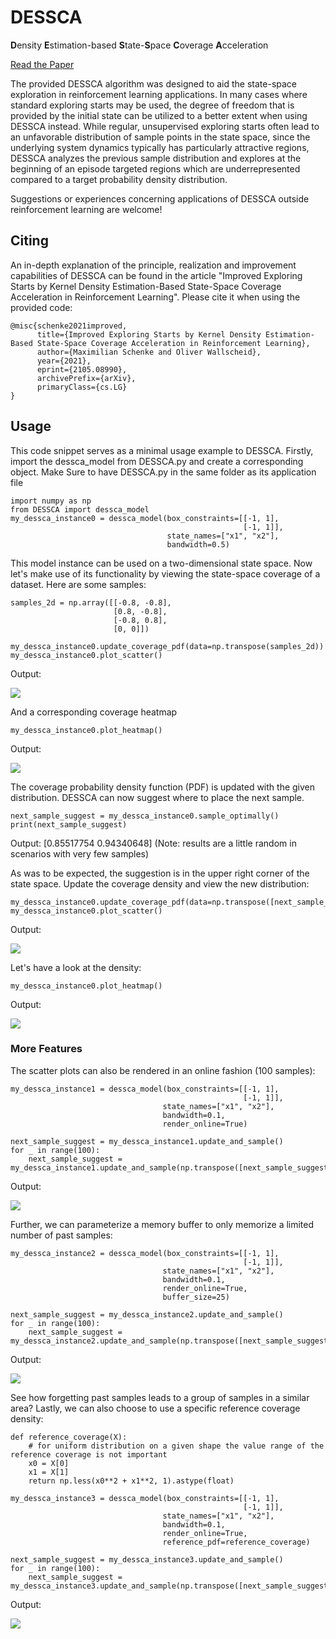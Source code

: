 # DESSCA
**D**ensity **E**stimation-based **S**tate-**S**pace **C**overage **A**cceleration

[Read the Paper](https://arxiv.org/abs/2105.08990?utm_source=feedburner&utm_medium=feed&utm_campaign=Feed%3A+arxiv%2FQSXk+%28ExcitingAds%21+cs+updates+on+arXiv.org%29)

The provided DESSCA algorithm was designed to aid the state-space exploration in reinforcement learning applications.
In many cases where standard exploring starts may be used, 
the degree of freedom that is provided by the initial state can be utilized to a better extent when using DESSCA instead.
While regular, unsupervised exploring starts often lead to an unfavorable distribution of sample points in the state space, since the underlying system dynamics typically has particularly attractive regions, DESSCA analyzes the previous sample distribution and explores at the beginning of an episode targeted regions which are underrepresented compared to a target probability density distribution.

Suggestions or experiences concerning applications of DESSCA outside reinforcement learning are welcome!

## Citing
An in-depth explanation of the principle, realization and improvement capabilities of DESSCA can be found in the article 
"Improved Exploring Starts by Kernel Density Estimation-Based State-Space Coverage Acceleration in Reinforcement Learning".
Please cite it when using the provided code:

```
@misc{schenke2021improved,
      title={Improved Exploring Starts by Kernel Density Estimation-Based State-Space Coverage Acceleration in Reinforcement Learning}, 
      author={Maximilian Schenke and Oliver Wallscheid},
      year={2021},
      eprint={2105.08990},
      archivePrefix={arXiv},
      primaryClass={cs.LG}
}
```

## Usage

This code snippet serves as a minimal usage example to DESSCA.
Firstly, import the dessca_model from DESSCA.py and create a corresponding object.
Make Sure to have DESSCA.py in the same folder as its application file

```
import numpy as np
from DESSCA import dessca_model
my_dessca_instance0 = dessca_model(box_constraints=[[-1, 1],
                                                    [-1, 1]],
                                   state_names=["x1", "x2"],
                                   bandwidth=0.5)
```

This model instance can be used on a two-dimensional state space.
Now let's make use of its functionality by viewing the state-space coverage of a dataset.
Here are some samples:

```
samples_2d = np.array([[-0.8, -0.8],
                       [0.8, -0.8],
                       [-0.8, 0.8],
                       [0, 0]])

my_dessca_instance0.update_coverage_pdf(data=np.transpose(samples_2d))
my_dessca_instance0.plot_scatter()
```

Output:

![](Figures/Scatter0.png)

And a corresponding coverage heatmap


```
my_dessca_instance0.plot_heatmap()
```

Output:

![](Figures/Heatmap0.png)

The coverage probability density function (PDF) is updated with the given distribution.
DESSCA can now suggest where to place the next sample.

```
next_sample_suggest = my_dessca_instance0.sample_optimally()
print(next_sample_suggest)
```

Output:
[0.85517754 0.94340648]
(Note: results are a little random in scenarios with very few samples)

As was to be expected, the suggestion is in the upper right corner of the state space.
Update the coverage density and view the new distribution:

```
my_dessca_instance0.update_coverage_pdf(data=np.transpose([next_sample_suggest]))
my_dessca_instance0.plot_scatter()
```

Output:

![](Figures/Scatter1.png)

Let's have a look at the density:

```
my_dessca_instance0.plot_heatmap()
```

Output:

![](Figures/Heatmap1.png)

### More Features
The scatter plots can also be rendered in an online fashion (100 samples):
```
my_dessca_instance1 = dessca_model(box_constraints=[[-1, 1],
                                                    [-1, 1]],
                                  state_names=["x1", "x2"],
                                  bandwidth=0.1,
                                  render_online=True)

next_sample_suggest = my_dessca_instance1.update_and_sample()
for _ in range(100):
    next_sample_suggest = my_dessca_instance1.update_and_sample(np.transpose([next_sample_suggest]))
```

Output:

![](Figures/DESSCA_default.gif)

Further, we can parameterize a memory buffer to only memorize a limited number of past samples:

```
my_dessca_instance2 = dessca_model(box_constraints=[[-1, 1],
                                                    [-1, 1]],
                                  state_names=["x1", "x2"],
                                  bandwidth=0.1,
                                  render_online=True,
                                  buffer_size=25)

next_sample_suggest = my_dessca_instance2.update_and_sample()
for _ in range(100):
    next_sample_suggest = my_dessca_instance2.update_and_sample(np.transpose([next_sample_suggest]))
```

Output:

![](Figures/DESSCA_buffer.gif)

See how forgetting past samples leads to a group of samples in a similar area?
Lastly, we can also choose to use a specific reference coverage density:

```
def reference_coverage(X):
    # for uniform distribution on a given shape the value range of the reference coverage is not important
    x0 = X[0]
    x1 = X[1]
    return np.less(x0**2 + x1**2, 1).astype(float)

my_dessca_instance3 = dessca_model(box_constraints=[[-1, 1],
                                                    [-1, 1]],
                                  state_names=["x1", "x2"],
                                  bandwidth=0.1,
                                  render_online=True,
                                  reference_pdf=reference_coverage)

next_sample_suggest = my_dessca_instance3.update_and_sample()
for _ in range(100):
    next_sample_suggest = my_dessca_instance3.update_and_sample(np.transpose([next_sample_suggest]))
```

Output:

![](Figures/DESSCA_reference.gif)

